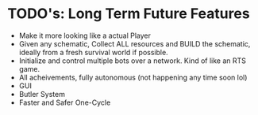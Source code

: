 # TODO's: Long Term Future Features

- Make it more looking like a actual Player
- Given any schematic, Collect ALL resources and BUILD the schematic, ideally from a fresh survival world if possible.
- Initialize and control multiple bots over a network. Kind of like an RTS game.
- All acheivements, fully autonomous (not happening any time soon lol)
- GUI
- Butler System
- Faster and Safer One-Cycle
